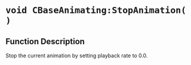 # `void CBaseAnimating:StopAnimation( )`
## Function Description
Stop the current animation by setting playback rate to 0.0.
